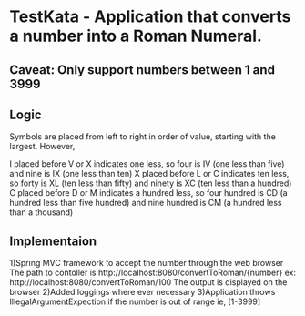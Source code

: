 # TestKata - Application that	converts	a	number	into	a	Roman	Numeral.
Caveat:	Only	support	numbers	between	1	and	3999
-----
Logic
-----
Symbols are placed from left to right in order of value, starting with the largest. However,

I placed before V or X indicates one less, so four is IV (one less than five) and nine is IX (one less than ten)
X placed before L or C indicates ten less, so forty is XL (ten less than fifty) and ninety is XC (ten less than a hundred)
C placed before D or M indicates a hundred less, so four hundred is CD (a hundred less than five hundred) and nine hundred is CM (a hundred less than a thousand)

Implementaion
-------------

1)Spring MVC framework to accept the number through the web browser
  The path to contoller is http://localhost:8080/convertToRoman/{number}
  ex: http://localhost:8080/convertToRoman/100
  The output is displayed on the browser
2)Added loggings where ever necessary
3)Application throws IllegalArgumentExpection if the number is out of range ie, [1-3999]

